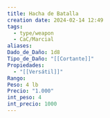 ```yaml
---
title: Hacha de Batalla
creation date: 2024-02-14 12:49
tags:
  - type/weapon
  - CaC/Marcial
aliases: 
Dado_de_Daño: 1d8
Tipo_de_Daño: "[[Cortante]]"
Propiedades:
  - "[[Versátil]]"
Rango: 
Peso: 4 lb
Precio: "1.000"
int_peso: 4
int_precio: 1000
---
```

